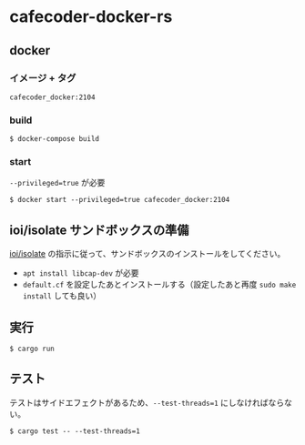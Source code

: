 # cafecoder-docker-rs

## docker

### イメージ + タグ

```command
cafecoder_docker:2104
```

### build

```command
$ docker-compose build
```

### start

`--privileged=true` が必要

```command
$ docker start --privileged=true cafecoder_docker:2104
```

## ioi/isolate サンドボックスの準備

[ioi/isolate](https://github.com/ioi/isolate) の指示に従って、サンドボックスのインストールをしてください。

- `apt install libcap-dev` が必要
- `default.cf` を設定したあとインストールする（設定したあと再度 `sudo make install` しても良い）

## 実行

```command
$ cargo run
```

## テスト

テストはサイドエフェクトがあるため、`--test-threads=1` にしなければならない。

```command
$ cargo test -- --test-threads=1
```
